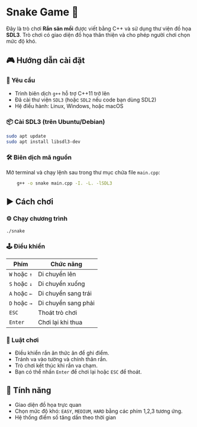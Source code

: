 # Snake Game 🐍

Đây là trò chơi **Rắn săn mồi** được viết bằng C++ và sử dụng thư viện đồ họa **SDL3**. Trò chơi có giao diện đồ họa thân thiện và cho phép người chơi chọn mức độ khó.

## 🎮 Hướng dẫn cài đặt

### 🔧 Yêu cầu
- Trình biên dịch `g++` hỗ trợ C++11 trở lên
- Đã cài thư viện `SDL3` (hoặc `SDL2` nếu code bạn dùng SDL2)
- Hệ điều hành: Linux, Windows, hoặc macOS

### 📦 Cài SDL3 (trên Ubuntu/Debian)
```bash
sudo apt update
sudo apt install libsdl3-dev
```

### 🛠️ Biên dịch mã nguồn
Mở terminal và chạy lệnh sau trong thư mục chứa file `main.cpp`:

```bash
    g++ -o snake main.cpp -I. -L. -lSDL3
```

## ▶️ Cách chơi

### ⚙️ Chạy chương trình
```bash
./snake
```

### 🕹️ Điều khiển
| Phím                   | Chức năng              |
|------------------------|------------------------|
| `W` hoặc `↑`           | Di chuyển lên          |
| `S` hoặc `↓`           | Di chuyển xuống        |
| `A` hoặc `←`           | Di chuyển sang trái    |
| `D` hoặc `→`           | Di chuyển sang phải    |
| `ESC`                  | Thoát trò chơi         |
| `Enter`                    | Chơi lại khi thua      |

### 🧠 Luật chơi
- Điều khiển rắn ăn thức ăn để ghi điểm.
- Tránh va vào tường và chính thân rắn.
- Trò chơi kết thúc khi rắn va chạm.
- Bạn có thể nhấn `Enter` để chơi lại hoặc `ESC` để thoát.

## 📌 Tính năng
- Giao diện đồ họa trực quan
- Chọn mức độ khó: `EASY`, `MEDIUM`, `HARD` bằng các phím 1,2,3 tương ứng.
- Hệ thống điểm số tăng dần theo thời gian
